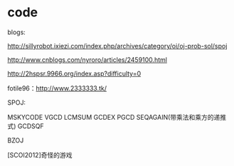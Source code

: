 code
====

blogs:

http://sillyrobot.ixiezi.com/index.php/archives/category/oi/oj-prob-sol/spoj

http://www.cnblogs.com/nyroro/articles/2459100.html

http://2hspsr.9966.org/index.asp?difficulty=0

fotile96：http://www.2333333.tk/


SPOJ:

MSKYCODE
VGCD
LCMSUM
GCDEX
PGCD
SEQAGAIN(带乘法和乘方的递推式)
GCDSQF

BZOJ

[SCOI2012]奇怪的游戏
